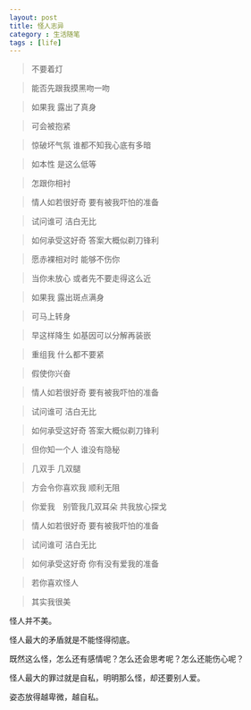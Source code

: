 ```yaml
---
layout: post
title: 怪人志异
category : 生活随笔
tags : [life]
---
```

>不要着灯

>能否先跟我摸黑吻一吻

>如果我 露出了真身

>可会被抱紧

>惊破坏气氛 谁都不知我心底有多暗

>如本性 是这么低等

>怎跟你相衬

>情人如若很好奇 要有被我吓怕的准备

>试问谁可 洁白无比

>如何承受这好奇 答案大概似剃刀锋利

>愿赤裸相对时 能够不伤你

>当你未放心 或者先不要走得这么近

>如果我 露出斑点满身

>可马上转身

>早这样降生 如基因可以分解再装嵌

>重组我 什么都不要紧

>假使你兴奋

>情人如若很好奇 要有被我吓怕的准备

>试问谁可 洁白无比

>如何承受这好奇 答案大概似剃刀锋利

>但你知一个人 谁没有隐秘

>几双手 几双腿

>方会令你喜欢我 顺利无阻

>你爱我　别管我几双耳朵 共我放心探戈

>情人如若很好奇 要有被我吓怕的准备

>试问谁可 洁白无比

>如何承受这好奇 你有没有爱我的准备

>若你喜欢怪人

>其实我很美

怪人并不美。

怪人最大的矛盾就是不能怪得彻底。

既然这么怪，怎么还有感情呢？怎么还会思考呢？怎么还能伤心呢？

怪人最大的罪过就是自私，明明那么怪，却还要别人爱。

姿态放得越卑微，越自私。

